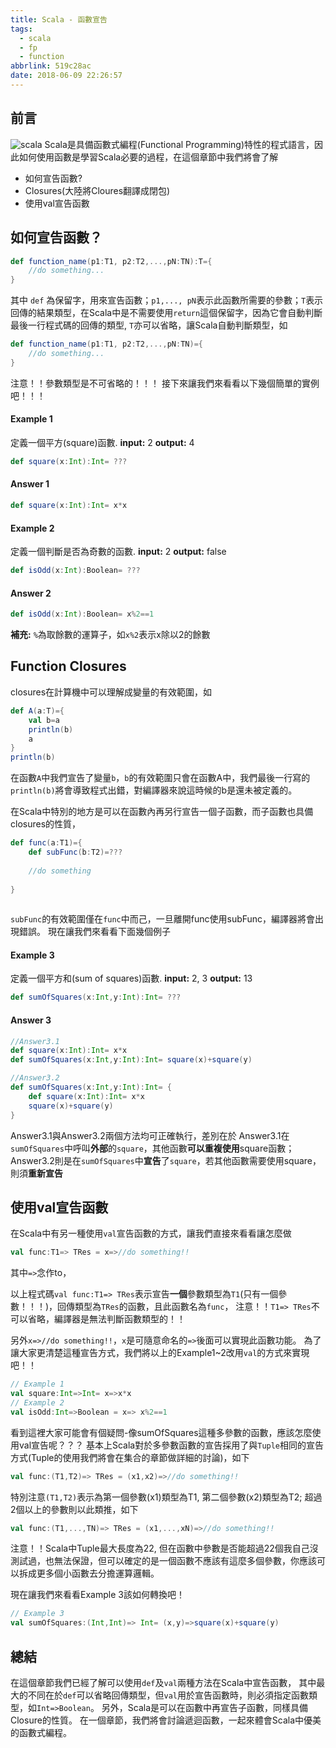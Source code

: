 ```yaml
---
title: Scala - 函數宣告
tags:
  - scala
  - fp
  - function
abbrlink: 519c28ac
date: 2018-06-09 22:26:57
---
```


## 前言
![scala](https://upload.wikimedia.org/wikipedia/en/8/85/Scala_logo.png)
Scala是具備函數式編程(Functional Programming)特性的程式語言，因此如何使用函數是學習Scala必要的過程，在這個章節中我們將會了解
- 如何宣告函數?
- Closures(大陸將Cloures翻譯成閉包)
- 使用val宣告函數

## 如何宣告函數？
```scala
def function_name(p1:T1, p2:T2,...,pN:TN):T={
	//do something...
}
```

其中 `def` 為保留字，用來宣告函數；`p1,..., pN`表示此函數所需要的參數；`T`表示回傳的結果類型，在Scala中是不需要使用`return`這個保留字，因為它會自動判斷最後一行程式碼的回傳的類型, `T`亦可以省略，讓Scala自動判斷類型，如
```scala
def function_name(p1:T1, p2:T2,...,pN:TN)={
	//do something...
}
```
注意！！參數類型是不可省略的！！！
接下來讓我們來看看以下幾個簡單的實例吧！！！
#### Example 1
定義一個平方(square)函數.
**input:**	2
**output:** 4
```scala
def square(x:Int):Int= ???

```
#### Answer 1
```scala
def square(x:Int):Int= x*x
```
#### Example 2
定義一個判斷是否為奇數的函數.
**input:**	2
**output:** false
```scala
def isOdd(x:Int):Boolean= ???
```
#### Answer 2
```scala
def isOdd(x:Int):Boolean= x%2==1
```

**補充:** `%`為取餘數的運算子，如`x%2`表示x除以2的餘數

## Function Closures
closures在計算機中可以理解成變量的有效範圍，如

```scala
def A(a:T)={
	val b=a
	println(b)	
	a
}
println(b)	
```
在函數`A`中我們宣告了變量`b`，`b`的有效範圍只會在函數A中，我們最後一行寫的`println(b)`將會導致程式出錯，對編譯器來說這時候的b是還未被定義的。

在Scala中特別的地方是可以在函數內再另行宣告一個子函數，而子函數也具備closures的性質，
```scala
def func(a:T1)={
	def subFunc(b:T2)=???
  
	//do something
	
}
	
```

`subFunc`的有效範圍僅在`func`中而己，一旦離開func使用subFunc，編譯器將會出現錯誤。
現在讓我們來看看下面幾個例子
#### Example 3
定義一個平方和(sum of squares)函數.
**input:**	2, 3
**output:** 13
```scala
def sumOfSquares(x:Int,y:Int):Int= ???

```
#### Answer 3
```scala
//Answer3.1
def square(x:Int):Int= x*x 
def sumOfSquares(x:Int,y:Int):Int= square(x)+square(y)

//Answer3.2
def sumOfSquares(x:Int,y:Int):Int= {
	def square(x:Int):Int= x*x
	square(x)+square(y)
}

```
Answer3.1與Answer3.2兩個方法均可正確執行，差別在於
Answer3.1在```sumOfSquares```中呼叫**外部**的```square```，其他函數**可以重複使用**square函數；
Answer3.2則是在```sumOfSquares```中**宣告**了```square```，若其他函數需要使用square，則須**重新宣告**

## 使用val宣告函數
在Scala中有另一種使用`val`宣告函數的方式，讓我們直接來看看讓怎麼做
```scala
val func:T1=> TRes = x=>//do something!!
```
其中`=>`念作to，

以上程式碼`val func:T1=> TRes`表示宣告**一個**參數類型為`T1`(只有一個參數！！！)，回傳類型為`TRes`的函數，且此函數名為`func`，
注意！！`T1=> TRes`不可以省略，編譯器是無法判斷函數類型的！！

另外`x=>//do something!!`，`x`是可隨意命名的`=>`後面可以實現此函數功能。
為了讓大家更清楚這種宣告方式，我們將以上的Example1~2改用`val`的方式來實現吧！！

```scala
// Example 1
val square:Int=>Int= x=>x*x
// Example 2
val isOdd:Int=>Boolean = x=> x%2==1
```
看到這裡大家可能會有個疑問-像sumOfSquares這種多參數的函數，應該怎麼使用val宣告呢？？？
基本上Scala對於多參數函數的宣告採用了與`Tuple`相同的宣告方式(Tuple的使用我們將會在集合的章節做詳細的討論)，如下
```scala
val func:(T1,T2)=> TRes = (x1,x2)=>//do something!!
```
特別注意```(T1,T2)```表示為第一個參數(x1)類型為T1, 第二個參數(x2)類型為T2; 超過2個以上的參數則以此類推，如下
```scala
val func:(T1,...,TN)=> TRes = (x1,...,xN)=>//do something!!
```
注意！！Scala中Tuple最大長度為22, 但在函數中參數是否能超過22個我自己沒測試過，也無法保證，但可以確定的是一個函數不應該有這麼多個參數，你應該可以拆成更多個小函數去分擔運算邏輯。

現在讓我們來看看Example 3該如何轉換吧！
```scala
// Example 3
val sumOfSquares:(Int,Int)=> Int= (x,y)=>square(x)+square(y)
```
## 總結
在這個章節我們已經了解可以使用`def`及`val`兩種方法在Scala中宣告函數，
其中最大的不同在於`def`可以省略回傳類型，但`val`用於宣告函數時，則必須指定函數類型，如`Int=>Boolean`。
另外，Scala是可以在函數中再宣告子函數，同樣具備Closure的性質。
在一個章節，我們將會討論遞迴函數，一起來體會Scala中優美的函數式編程。
